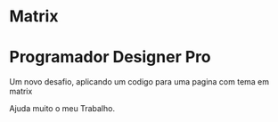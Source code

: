 # Matrix

<h1>Programador Designer Pro</h1>
Um novo desafio, aplicando um codigo para uma pagina com tema em matrix


Ajuda muito o meu Trabalho.
